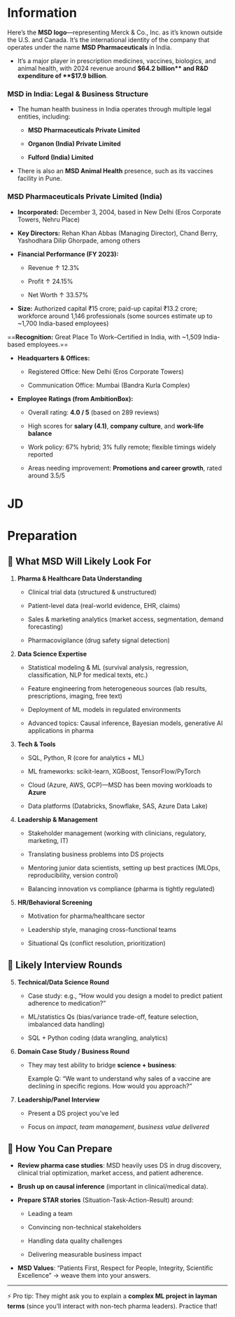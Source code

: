 # Information
Here’s the **MSD logo**—representing Merck & Co., Inc. as it’s known outside the U.S. and Canada. It’s the international identity of the company that operates under the name **MSD Pharmaceuticals** in India.

- It’s a major player in prescription medicines, vaccines, biologics, and animal health, with 2024 revenue around **$64.2 billion** and R&D expenditure of **$17.9 billion**.
### **MSD in India: Legal & Business Structure**

- The human health business in India operates through multiple legal entities, including:
    
    - **MSD Pharmaceuticals Private Limited**
        
    - **Organon (India) Private Limited**
        
    - **Fulford (India) Limited** 
        
    
- There is also an **MSD Animal Health** presence, such as its vaccines facility in Pune. 
    

  

### **MSD Pharmaceuticals Private Limited (India)**

- **Incorporated:** December 3, 2004, based in New Delhi (Eros Corporate Towers, Nehru Place) 
    
- **Key Directors:** Rehan Khan Abbas (Managing Director), Chand Berry, Yashodhara Dilip Ghorpade, among others 
    
- **Financial Performance (FY 2023):**
    
    - Revenue ↑ 12.3%
        
    - Profit ↑ 24.15%
        
    - Net Worth ↑ 33.57%
- **Size:** Authorized capital ₹15 crore; paid-up capital ₹13.2 crore; workforce around 1,146 professionals (some sources estimate up to ~1,700 India-based employees) 
    
==**Recognition:** Great Place To Work–Certified in India, with ~1,509 India-based employees.==


- **Headquarters & Offices:**
    
    - Registered Office: New Delhi (Eros Corporate Towers)
        
    - Communication Office: Mumbai (Bandra Kurla Complex) 
        
    
- **Employee Ratings (from AmbitionBox):**
    
    - Overall rating: **4.0 / 5** (based on 289 reviews) 
        
    - High scores for **salary (4.1)**, **company culture**, and **work-life balance** 
        
    - Work policy: 67% hybrid; 3% fully remote; flexible timings widely reported 
        
    - Areas needing improvement: **Promotions and career growth**, rated around 3.5/5

# JD

# Preparation
## **🔑 What MSD Will Likely Look For**

1. **Pharma & Healthcare Data Understanding**
    
    - Clinical trial data (structured & unstructured)
        
    - Patient-level data (real-world evidence, EHR, claims)
        
    - Sales & marketing analytics (market access, segmentation, demand forecasting)
        
    - Pharmacovigilance (drug safety signal detection)
        
    
2. **Data Science Expertise**
    
    - Statistical modeling & ML (survival analysis, regression, classification, NLP for medical texts, etc.)
        
    - Feature engineering from heterogeneous sources (lab results, prescriptions, imaging, free text)
        
    - Deployment of ML models in regulated environments
        
    - Advanced topics: Causal inference, Bayesian models, generative AI applications in pharma
        
    
3. **Tech & Tools**
    
    - SQL, Python, R (core for analytics + ML)
        
    - ML frameworks: scikit-learn, XGBoost, TensorFlow/PyTorch
        
    - Cloud (Azure, AWS, GCP)—MSD has been moving workloads to **Azure**
        
    - Data platforms (Databricks, Snowflake, SAS, Azure Data Lake)
        
    
4. **Leadership & Management**
    
    - Stakeholder management (working with clinicians, regulatory, marketing, IT)
        
    - Translating business problems into DS projects
        
    - Mentoring junior data scientists, setting up best practices (MLOps, reproducibility, version control)
        
    - Balancing innovation vs compliance (pharma is tightly regulated)

5. **HR/Behavioral Screening**
    
    - Motivation for pharma/healthcare sector
        
    - Leadership style, managing cross-functional teams
        
    - Situational Qs (conflict resolution, prioritization)
        
## **🎯 Likely Interview Rounds**
5. **Technical/Data Science Round**
    
    - Case study: e.g., “How would you design a model to predict patient adherence to medication?”
        
    - ML/statistics Qs (bias/variance trade-off, feature selection, imbalanced data handling)
        
    - SQL + Python coding (data wrangling, analytics)
        
    
6. **Domain Case Study / Business Round**
    
    - They may test ability to bridge **science + business**:
        
        Example Q: “We want to understand why sales of a vaccine are declining in specific regions. How would you approach?”
        
    
7. **Leadership/Panel Interview**
    
    - Present a DS project you’ve led
        
    - Focus on _impact_, _team management_, _business value delivered_
## **📌 How You Can Prepare**

- **Review pharma case studies**: MSD heavily uses DS in drug discovery, clinical trial optimization, market access, and patient adherence.
    
- **Brush up on causal inference** (important in clinical/medical data).
    
- **Prepare STAR stories** (Situation-Task-Action-Result) around:
    
    - Leading a team
        
    - Convincing non-technical stakeholders
        
    - Handling data quality challenges
        
    - Delivering measurable business impact
        
    
- **MSD Values**: “Patients First, Respect for People, Integrity, Scientific Excellence” → weave them into your answers.
    

---

⚡ Pro tip: They might ask you to explain a **complex ML project in layman terms** (since you’ll interact with non-tech pharma leaders). Practice that!